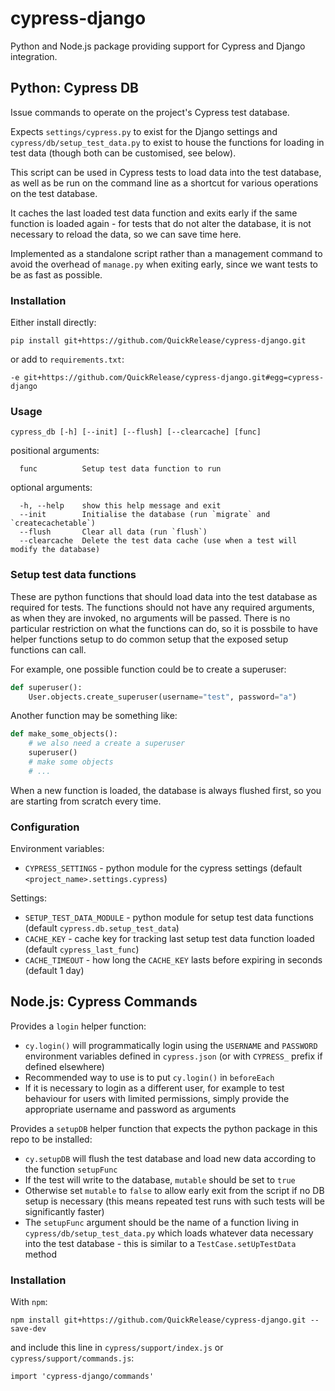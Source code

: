 # cypress-django

Python and Node.js package providing support for Cypress and Django integration.

## Python: Cypress DB

Issue commands to operate on the project's Cypress test database.

Expects `settings/cypress.py` to exist for the Django settings and
`cypress/db/setup_test_data.py` to exist to house the functions for loading
in test data (though both can be customised, see below).

This script can be used in Cypress tests to load data into the test database,
as well as be run on the command line as a shortcut for various operations on the
test database.

It caches the last loaded test data function and exits early if the same function
is loaded again - for tests that do not alter the database, it is not necessary to
reload the data, so we can save time here.

Implemented as a standalone script rather than a management command to avoid the
overhead of `manage.py` when exiting early, since we want tests to be as fast as
possible.

### Installation
Either install directly:

```
pip install git+https://github.com/QuickRelease/cypress-django.git
```

or add to `requirements.txt`:

```
-e git+https://github.com/QuickRelease/cypress-django.git#egg=cypress-django
```

### Usage

```
cypress_db [-h] [--init] [--flush] [--clearcache] [func]
```

positional arguments:
```
  func          Setup test data function to run
```

optional arguments:
```
  -h, --help    show this help message and exit
  --init        Initialise the database (run `migrate` and `createcachetable`)
  --flush       Clear all data (run `flush`)
  --clearcache  Delete the test data cache (use when a test will modify the database)
```

### Setup test data functions

These are python functions that should load data into the test database as required for
tests. The functions should not have any required arguments, as when they are invoked,
no arguments will be passed. There is no particular restriction on what the functions
can do, so it is possbile to have helper functions setup to do common setup that the
exposed setup functions can call.

For example, one possible function could be to create a superuser:
```python
def superuser():
    User.objects.create_superuser(username="test", password="a")
```
Another function may be something like:
```python
def make_some_objects():
    # we also need a create a superuser
    superuser()
    # make some objects
    # ...
```
When a new function is loaded, the database is always flushed first, so you are starting
from scratch every time.

### Configuration

Environment variables:
- `CYPRESS_SETTINGS` - python module for the cypress settings (default `<project_name>.settings.cypress`)

Settings:
- `SETUP_TEST_DATA_MODULE` - python module for setup test data functions (default `cypress.db.setup_test_data`)
- `CACHE_KEY` - cache key for tracking last setup test data function loaded (default `cypress_last_func`)
- `CACHE_TIMEOUT` - how long the `CACHE_KEY` lasts before expiring in seconds (default 1 day)

## Node.js: Cypress Commands

Provides a `login` helper function:
- `cy.login()` will programmatically login using the `USERNAME` and `PASSWORD` environment
variables defined in `cypress.json` (or with `CYPRESS_` prefix if defined elsewhere)
- Recommended way to use is to put `cy.login()` in `beforeEach`
- If it is necessary to login as a different user, for example to test behaviour for users with
limited permissions, simply provide the appropriate username and password as arguments

Provides a `setupDB` helper function that expects the python package in this repo to be
installed:
- `cy.setupDB` will flush the test database and load new data according to the
function `setupFunc`
- If the test will write to the database, `mutable` should be set to `true`
- Otherwise set `mutable` to `false` to allow early exit from the script if no DB setup
is necessary (this means repeated test runs with such tests will be significantly faster)
- The `setupFunc` argument should be the name of a function living in `cypress/db/setup_test_data.py`
which loads whatever data necessary into the test database - this is similar to a
`TestCase.setUpTestData` method 

### Installation

With `npm`:
```
npm install git+https://github.com/QuickRelease/cypress-django.git --save-dev
```

and include this line in `cypress/support/index.js` or `cypress/support/commands.js`:
```
import 'cypress-django/commands'
```
